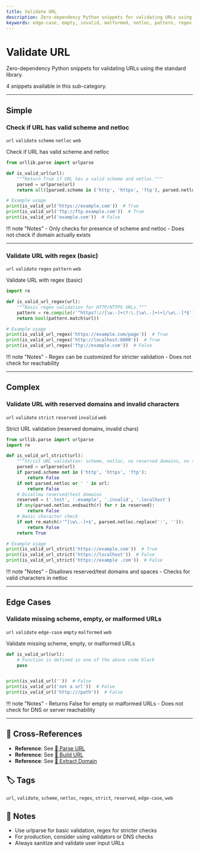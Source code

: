 ```yaml
---
title: Validate URL
description: Zero-dependency Python snippets for validating URLs using the standard library.
keywords: edge-case, empty, invalid, malformed, netloc, pattern, regex, reserved, scheme, strict, url, validate, web
---
```


# Validate URL

Zero-dependency Python snippets for validating URLs using the standard library.

4 snippets available in this sub-category.

---

## Simple

###  Check if URL has valid scheme and netloc

`url` `validate` `scheme` `netloc` `web`

Check if URL has valid scheme and netloc

```python
from urllib.parse import urlparse

def is_valid_url(url):
    """Return True if URL has a valid scheme and netloc."""
    parsed = urlparse(url)
    return all([parsed.scheme in ('http', 'https', 'ftp'), parsed.netloc])

# Example usage
print(is_valid_url('https://example.com'))  # True
print(is_valid_url('ftp://ftp.example.com'))  # True
print(is_valid_url('example.com'))  # False
```

!!! note "Notes"
    - Only checks for presence of scheme and netloc
    - Does not check if domain actually exists

<hr class="snippet-divider">

### Validate URL with regex (basic)

`url` `validate` `regex` `pattern` `web`

Validate URL with regex (basic)

```python
import re

def is_valid_url_regex(url):
    """Basic regex validation for HTTP/HTTPS URLs."""
    pattern = re.compile(r'^https?://[\w.-]+(?:\.[\w\.-]+)+[/\w\.-]*$')
    return bool(pattern.match(url))

# Example usage
print(is_valid_url_regex('https://example.com/page'))  # True
print(is_valid_url_regex('http://localhost:8000'))  # True
print(is_valid_url_regex('ftp://example.com'))  # False
```

!!! note "Notes"
    - Regex can be customized for stricter validation
    - Does not check for reachability

<hr class="snippet-divider">

## Complex

###  Validate URL with reserved domains and invalid characters

`url` `validate` `strict` `reserved` `invalid` `web`

Strict URL validation (reserved domains, invalid chars)

```python
from urllib.parse import urlparse
import re

def is_valid_url_strict(url):
    """Strict URL validation: scheme, netloc, no reserved domains, no spaces."""
    parsed = urlparse(url)
    if parsed.scheme not in ('http', 'https', 'ftp'):
        return False
    if not parsed.netloc or ' ' in url:
        return False
    # Disallow reserved/test domains
    reserved = ('.test', '.example', '.invalid', '.localhost')
    if any(parsed.netloc.endswith(r) for r in reserved):
        return False
    # Basic character check
    if not re.match(r'^[\w\.-]+$', parsed.netloc.replace(':', '')):
        return False
    return True

# Example usage
print(is_valid_url_strict('https://example.com'))  # True
print(is_valid_url_strict('https://localhost'))  # False
print(is_valid_url_strict('https://example .com'))  # False
```

!!! note "Notes"
    - Disallows reserved/test domains and spaces
    - Checks for valid characters in netloc

<hr class="snippet-divider">

## Edge Cases

###  Validate missing scheme, empty, or malformed URLs

`url` `validate` `edge-case` `empty` `malformed` `web`

Validate missing scheme, empty, or malformed URLs

```python
def is_valid_url(url):
    # Function is defined in one of the above code block
    pass


print(is_valid_url(''))  # False
print(is_valid_url('not a url'))  # False
print(is_valid_url('http:///path'))  # False
```

!!! note "Notes"
    - Returns False for empty or malformed URLs
    - Does not check for DNS or server reachability

<hr class="snippet-divider">

## 🔗 Cross-References

- **Reference**: See [📂 Parse URL](./parse_url.md)
- **Reference**: See [📂 Build URL](./build_url.md)
- **Reference**: See [📂 Extract Domain](./extract_domain.md)

## 🏷️ Tags

`url`, `validate`, `scheme`, `netloc`, `regex`, `strict`, `reserved`, `edge-case`, `web`

## 📝 Notes

- Use urlparse for basic validation, regex for stricter checks
- For production, consider using validators or DNS checks
- Always sanitize and validate user input URLs
